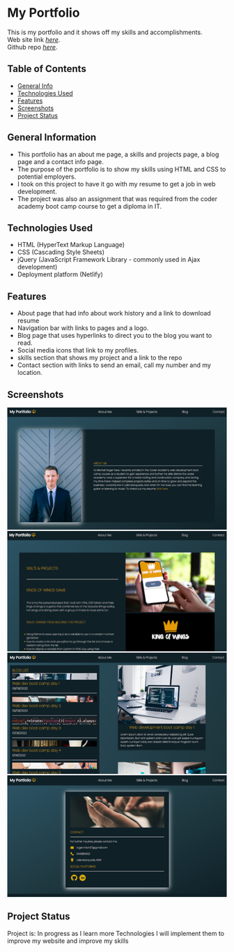 # My Portfolio

This is my portfolio and it shows off my skills and accomplishments. \
 Web site link [_here_](https://subtle-crepe-de62e8.netlify.app/). \
 Github repo [_here_](https://github.com/roger2727/MitchellRoger_T1A2).

## Table of Contents

- [General Info](#general-information)
- [Technologies Used](#technologies-used)
- [Features](#features)
- [Screenshots](#screenshots)
- [Project Status](#project-status)

## General Information

- This portfolio has an about me page, a skills and projects page, a blog page and a contact info page.
- The purpose of the portfolio is to show my skills using HTML and CSS to potential employers.
- I took on this project to have it go with my resume to get a job in web development.
- The project was also an assignment that was required from the coder academy boot camp course to get a diploma in IT.

## Technologies Used

- HTML (HyperText Markup Language)
- CSS (Cascading Style Sheets)
- jQuery (JavaScript Framework Library - commonly used in Ajax development)
- Deployment platform (Netlify)

## Features

- About page that had info about work history and a link to download resume
- Navigation bar with links to pages and a logo.
- Blog page that uses hyperlinks to direct you to the blog you want to read.
- Social media icons that link to my profiles.
- skills section that shows my project and a link to the repo
- Contact section with links to send an email, call my number and my location.

## Screenshots

![Example screenshot](images/screenshots/HomePage.png)
![Example screenshot](images/screenshots/SkillsPage.png)
![Example screenshot](images/screenshots/BlogPage.png)
![Example screenshot](images/screenshots/ContactPage.png)

## Project Status

Project is: In progress as I learn more Technologies I will implement them to improve my website and improve my skills

